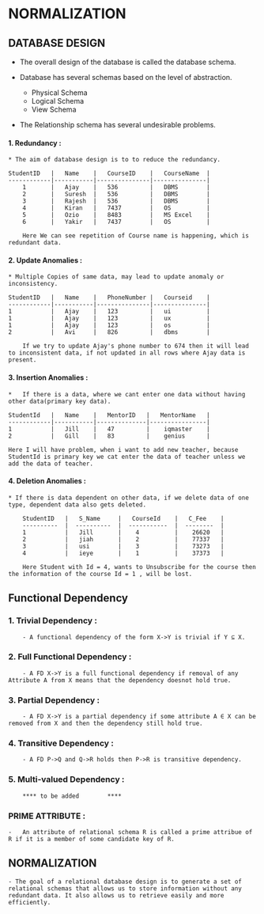 # NORMALIZATION

## DATABASE DESIGN
* The overall design of the database is called the database schema.

* Database has several schemas based on the level of abstraction.
    * Physical Schema
    * Logical Schema
    * View Schema

* The Relationship schema has several undesirable problems.

#### 1. Redundancy :
    * The aim of database design is to to reduce the redundancy.
```
StudentID   |   Name    |   CourseID    |   CourseName  |
------------|-----------|---------------|---------------|
    1       |   Ajay    |   536         |   DBMS        |
    2       |   Suresh  |   536         |   DBMS        |
    3       |   Rajesh  |   536         |   DBMS        |
    4       |   Kiran   |   7437        |   OS          |
    5       |   Ozio    |   8483        |   MS Excel    |
    6       |   Yakir   |   7437        |   OS          |

    Here We can see repetition of Course name is happening, which is redundant data.

```

#### 2.  Update Anomalies : 
    * Multiple Copies of same data, may lead to update anomaly or inconsistency.

```
StudentID   |   Name    |   PhoneNumber |   Courseid    |
------------|-----------|---------------|---------------|
1           |   Ajay    |   123         |   ui          |
1           |   Ajay    |   123         |   ux          |
1           |   Ajay    |   123         |   os          |
2           |   Avi     |   826         |   dbms        |

    If we try to update Ajay's phone number to 674 then it will lead to inconsistent data, if not updated in all rows where Ajay data is present.
```

#### 3.  Insertion Anomalies :
    *   If there is a data, where we cant enter one data without having other data(primary key data).

```
StudentId   |   Name    |   MentorID   |   MentorName   |
------------|-----------|--------------|----------------|
1           |   Jill    |   47         |    iqmaster    |
2           |   Gill    |   83         |    genius      |

Here I will have problem, when i want to add new teacher, because StudentId is primary key we cat enter the data of teacher unless we add the data of teacher.
```

#### 4.  Deletion Anomalies :
    * If there is data dependent on other data, if we delete data of one type, dependent data also gets deleted.

```
    StudentID   |   S_Name     |   CourseId    |   C_Fee    |
    ----------  |  ----------  |  -----------  |  --------  |
    1           |   Jill       |    4          |    26620   |
    2           |   jiah       |    2          |    77337   |
    3           |   usi        |    3          |    73273   |
    4           |   ieye       |    1          |    37373   |

    Here Student with Id = 4, wants to Unsubscribe for the course then the information of the course Id = 1 , will be lost.
```

##  Functional Dependency

### 1. Trivial Dependency :
        - A functional dependency of the form X->Y is trivial if Y ⊆ X.
### 2.  Full Functional Dependency :
        - A FD X->Y is a full functional dependency if removal of any Attribute A from X means that the dependency doesnot hold true.
### 3.  Partial Dependency :
        - A FD X->Y is a partial dependency if some attribute A ∈ X can be removed from X and then the dependency still hold true.
### 4.  Transitive Dependency   :
        - A FD P->Q and Q->R holds then P->R is transitive dependency.
### 5.  Multi-valued Dependency :
        **** to be added        ****

###  PRIME ATTRIBUTE :
    -   An attribute of relational schema R is called a prime attribue of R if it is a member of some candidate key of R.


## NORMALIZATION
    - The goal of a relational database design is to generate a set of relational schemas that allows us to store information without any redundant data. It also allows us to retrieve easily and more efficiently.

